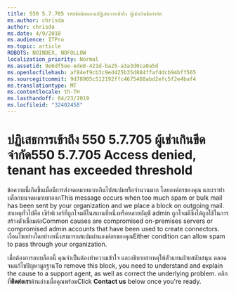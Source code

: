 ```yaml
---
title: 550 5.7.705 รหัสข้อผิดพลาดปฏิเสธการเข้าถึง ผู้เช่าเกินขีดจำกัด
ms.author: chrisda
author: chrisda
ms.date: 4/9/2018
ms.audience: ITPro
ms.topic: article
ROBOTS: NOINDEX, NOFOLLOW
localization_priority: Normal
ms.assetid: 9e6df5ee-ede8-421d-ba25-a3a3d0ca0a5d
ms.openlocfilehash: af84ef9cb3c9ed425b35d884ffaf4dcb94bff565
ms.sourcegitcommit: 9d78905c512192ffc4675468abd2efc5f2e4baf4
ms.translationtype: MT
ms.contentlocale: th-TH
ms.lasthandoff: 04/23/2019
ms.locfileid: "32402458"
---
```

# <a name="550-57705-access-denied-tenant-has-exceeded-threshold"></a><span data-ttu-id="467dd-102">ปฏิเสธการเข้าถึง 550 5.7.705 ผู้เช่าเกินขีดจำกัด</span><span class="sxs-lookup"><span data-stu-id="467dd-102">550 5.7.705 Access denied, tenant has exceeded threshold</span></span>

<span data-ttu-id="467dd-103">ข้อความนี้เกิดขึ้นเมื่อมีการส่งจดหมายมากเกินไปสแปมหรือจำนวนมาก โดยองค์กรของคุณ และเราทำบล็อกบนจดหมายขาออก</span><span class="sxs-lookup"><span data-stu-id="467dd-103">This message occurs when too much spam or bulk mail has been sent by your organization and we place a block on outgoing mail.</span></span>
<span data-ttu-id="467dd-104">สาเหตุทั่วไปคือ เซิร์ฟเวอร์ที่ถูกโจมตีในสถานที่หนึ่งหรือหลายบัญชี admin ถูกโจมตีซึ่งได้ถูกใช้ในการสร้างตัวเชื่อมต่อ</span><span class="sxs-lookup"><span data-stu-id="467dd-104">Common causes are compromised on-premises servers or compromised admin accounts that have been used to create connectors.</span></span> <span data-ttu-id="467dd-105">เงื่อนไขอย่างใดอย่างหนึ่งสามารถสแปมผ่านองค์กรของคุณ</span><span class="sxs-lookup"><span data-stu-id="467dd-105">Either condition can allow spam to pass through your organization.</span></span>

<span data-ttu-id="467dd-106">เมื่อต้องการลบบล็อกนี้ คุณจำเป็นต้องทำความเข้าใจ และอธิบายสาเหตุให้ตัวแทนฝ่ายสนับสนุน ตลอดจนแก้ไขปัญหามูลฐาน</span><span class="sxs-lookup"><span data-stu-id="467dd-106">To remove this block, you need to understand and explain the cause to a support agent, as well as correct the underlying problem.</span></span>
<span data-ttu-id="467dd-107">คลิกที่**ติดต่อเรา**ด้านล่างเมื่อคุณพร้อม</span><span class="sxs-lookup"><span data-stu-id="467dd-107">Click **Contact us** below once you're ready.</span></span>
